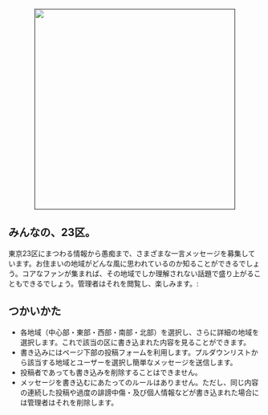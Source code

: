 <p align="center"><a href="" target="_blank"><img src="" width="400"></a></p>


## みんなの、23区。


東京23区にまつわる情報から愚痴まで、さまざまな一言メッセージを募集しています。お住まいの地域がどんな風に思われているのか知ることができるでしょう。コアなファンが集まれば、その地域でしか理解されない話題で盛り上がることもできるでしょう。管理者はそれを閲覧し、楽しみます。:


## つかいかた

- 各地域（中心部・東部・西部・南部・北部）を選択し、さらに詳細の地域を選択します。これで該当の区に書き込まれた内容を見ることができます。
- 書き込みにはページ下部の投稿フォームを利用します。プルダウンリストから該当する地域とユーザーを選択し簡単なメッセージを送信します。
- 投稿者であっても書き込みを削除することはできません。
- メッセージを書き込むにあたってのルールはありません。ただし、同じ内容の連続した投稿や過度の誹謗中傷・及び個人情報などが書き込まれた場合には管理者はそれを削除します。

